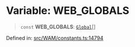 # Variable: WEB\_GLOBALS

> `const` **WEB\_GLOBALS**: [`Global`](../type-aliases/Global.md)[]

Defined in: [src/WAM/constants.ts:14794](https://github.com/Fokusdotid/bail/blob/8a30cf93a8ac726f06d1ad6578695812a8253e53/src/WAM/constants.ts#L14794)

